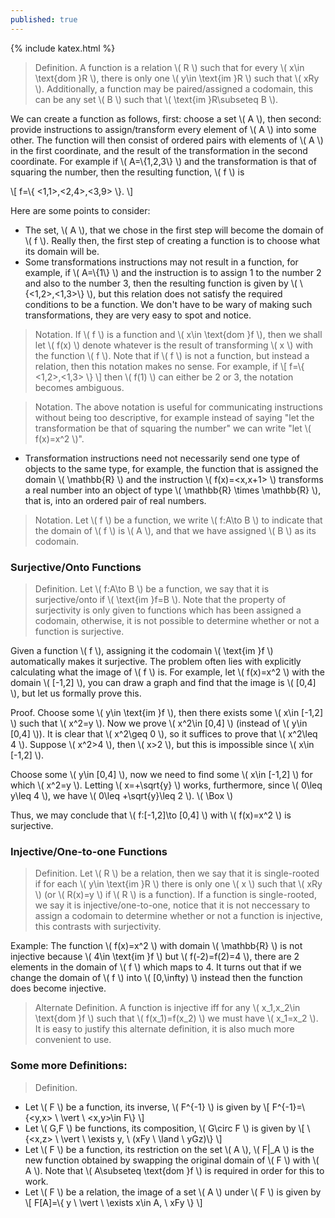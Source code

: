 ```yaml
---
published: true
---
```

{% include katex.html %}

> Definition. A function is a relation \\( R \\) such that for every \\( x\in \text{dom }R \\), there is only one \\( y\in \text{im }R \\) such that \\( xRy \\). Additionally, a function may be paired/assigned a codomain, this can be any set \\( B \\) such that \\( \text{im }R\subseteq B \\).

We can create a function as follows, first: choose a set \\( A \\), then second: provide instructions to assign/transform every element of \\( A \\) into some other. The function will then consist of ordered pairs with elements of \\( A \\) in the first coordinate, and the result of the transformation in the second coordinate. For example if \\( A=\\{1,2,3\\} \\) and the transformation is that of squaring the number, then the resulting function, \\( f \\) is

\\[ f=\\{ <1,1>,<2,4>,<3,9> \\}. \\]

Here are some points to consider:

- The set, \\( A \\), that we chose in the first step will become the domain of \\( f \\). Really then, the first step of creating a function is to choose what its domain will be.
- Some transformations instructions may not result in a function, for example, if \\( A=\\{1\\} \\) and the instruction is to assign 1 to the number 2 and also to the number 3, then the resulting function is given by \\( \\{<1,2>,<1,3>\\} \\), but this relation does not satisfy the required conditions to be a function. We don't have to be wary of making such transformations, they are very easy to spot and notice.


> Notation. If \\( f \\) is a function and \\( x\in \text{dom }f \\), then we shall let \\( f(x) \\) denote whatever is the result of transforming \\( x \\) with the function \\( f \\). Note that if \\( f \\) is not a function, but instead a relation, then this notation makes no sense. For example, if
\\[ f=\\{ <1,2>,<1,3> \\} \\]
then \\( f(1) \\) can either be 2 or 3, the notation becomes ambiguous.

> Notation. The above notation is useful for communicating instructions without being too descriptive, for example instead of saying "let the transformation be that of squaring the number" we can write "let \\( f(x)=x^2 \\)".

- Transformation instructions need not necessarily send one type of objects to the same type, for example, the function that is assigned the domain \\( \mathbb{R} \\) and the instruction \\( f(x)=<x,x+1> \\) transforms a real number into an object of type \\( \mathbb{R} \times \mathbb{R} \\), that is, into an ordered pair of real numbers.

> Notation. Let \\( f \\) be a function, we write \\( f:A\to B \\) to indicate that the domain of \\( f \\) is \\( A \\), and that we have assigned \\( B \\) as its codomain.

### Surjective/Onto Functions

> Definition. Let \\( f:A\to B \\) be a function, we say that it is surjective/onto if \\( \text{im }f=B \\). Note that the property of surjectivity is only given to functions which has been assigned a codomain, otherwise, it is not possible to determine whether or not a function is surjective.

Given a function \\( f \\), assigning it the codomain \\( \text{im }f \\) automatically makes it surjective. The problem often lies with explicitly calculating what the image of \\( f \\) is. For example, let \\( f(x)=x^2 \\) with the domain \\( [-1,2] \\), you can draw a graph and find that the image is \\( [0,4] \\), but let us formally prove this.

Proof. Choose some \\( y\in \text{im }f \\), then there exists some \\( x\in [-1,2] \\) such that \\( x^2=y \\). Now we prove \\( x^2\in [0,4] \\) (instead of \\( y\in [0,4] \\)). It is clear that \\( x^2\geq 0 \\), so it suffices to prove that \\( x^2\leq 4 \\). Suppose \\( x^2>4 \\), then \\( x>2 \\), but this is impossible since \\( x\in [-1,2] \\).

Choose some \\( y\in [0,4] \\), now we need to find some \\( x\in [-1,2] \\) for which \\( x^2=y \\). Letting \\( x=+\sqrt{y} \\) works, furthermore, since \\( 0\leq y\leq 4 \\), we have \\( 0\leq +\sqrt{y}\leq 2 \\). \\( \Box \\)

Thus, we may conclude that \\( f:[-1,2]\to [0,4] \\) with \\( f(x)=x^2 \\) is surjective.

### Injective/One-to-one Functions

> Definition. Let \\( R \\) be a relation, then we say that it is single-rooted if for each \\( y\in \text{im }R \\) there is only one \\( x \\) such that \\( xRy \\) (or \\( R(x)=y \\) if \\( R \\) is a function). If a function is single-rooted, we say it is injective/one-to-one, notice that it is not neccessary to assign a codomain to determine whether or not a function is injective, this contrasts with surjectivity.

Example: The function \\( f(x)=x^2 \\) with domain \\( \mathbb{R} \\) is not injective because \\( 4\in \text{im }f \\) but \\( f(-2)=f(2)=4 \\), there are 2 elements in the domain of \\( f \\) which maps to 4. It turns out that if we change the domain of \\( f \\) into \\( [0,\infty) \\) instead then the function does become injective.

> Alternate Definition. A function is injective iff for any \\( x_1,x_2\in \text{dom }f \\) such that \\( f(x_1)=f(x_2) \\) we must have \\( x_1=x_2 \\). It is easy to justify this alternate definition, it is also much more convenient to use.

### Some more Definitions:

> Definition. 
- Let \\( F \\) be a function, its inverse, \\( F^{-1} \\) is given by
\\[ F^{-1}=\\{<y,x> \ \vert \ <x,y>\in F\\} \\]
- Let \\( G,F \\) be functions, its composition, \\( G\circ F \\) is given by
\\[ \\{<x,z> \ \vert \ \exists y, \ (xFy \ \land \ yGz)\\} \\]
- Let \\( F \\) be a function, its restriction on the set \\( A \\), \\( F|_A \\) is the new function obtained by swapping the original domain of \\( F \\) with \\( A \\). Note that \\( A\subseteq \text{dom }f \\) is required in order for this to work.
- Let \\( F \\) be a relation, the image of a set \\( A \\) under \\( F \\) is given by
\\[ F[A]=\\{ y \ \vert \ \exists x\in A, \ xFy \\} \\]







